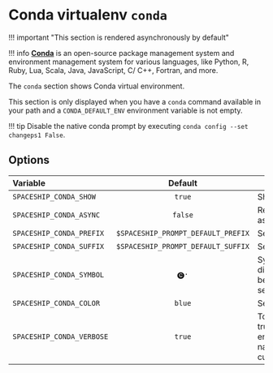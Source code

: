 # Conda virtualenv `conda`

!!! important "This section is rendered asynchronously by default"

!!! info
    [**Conda**](https://conda.io) is an open-source package management system and environment management system for various languages, like Python, R, Ruby, Lua, Scala, Java, JavaScript, C/ C++, Fortran, and more.

The `conda` section shows Conda virtual environment.

This section is only displayed when you have a `conda` command available in your path and a `CONDA_DEFAULT_ENV` environment variable is not empty.

!!! tip
    Disable the native conda prompt by executing `conda config --set changeps1 False`.

## Options

| Variable                  |              Default               | Meaning                                                  |
|:------------------------- |:----------------------------------:| -------------------------------------------------------- |
| `SPACESHIP_CONDA_SHOW`    |               `true`               | Show section                                             |
| `SPACESHIP_CONDA_ASYNC`   |              `false`               | Render section asynchronously                            |
| `SPACESHIP_CONDA_PREFIX`  | `$SPACESHIP_PROMPT_DEFAULT_PREFIX` | Section's prefix                                         |
| `SPACESHIP_CONDA_SUFFIX`  | `$SPACESHIP_PROMPT_DEFAULT_SUFFIX` | Section's suffix                                         |
| `SPACESHIP_CONDA_SYMBOL`  |                `🅒·`                | Symbol displayed before the section                      |
| `SPACESHIP_CONDA_COLOR`   |               `blue`               | Section's color                                          |
| `SPACESHIP_CONDA_VERBOSE` |               `true`               | Toggle to truncate environment names under custom prefix |
